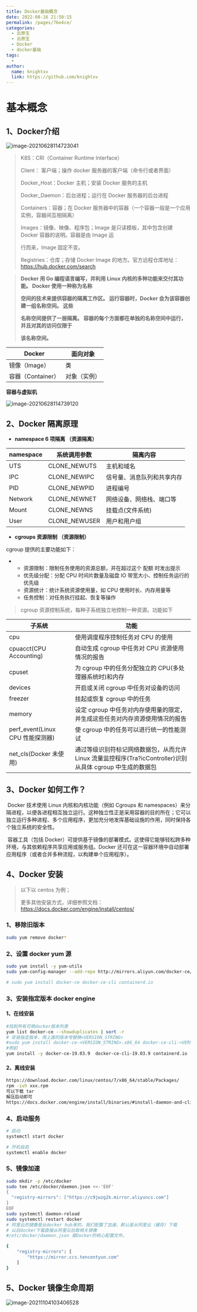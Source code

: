```yaml
---
title: Docker基础概念
date: 2022-08-16 21:50:15
permalink: /pages/76e4ce/
categories:
  - 云原生
  - 云原生
  - Docker
  - docker基础
tags:
  - 
author: 
  name: knightxv
  link: https://github.com/knightxv
---
```

# 基本概念

##  1、Docker介绍
![image-20210628114723041](https://jsd.cdn.zzko.cn/gh/knightxv/image-hosting@master/20230116/202206281708847.5j3lscddnsc0.webp)

> K8S：CRI（Container Runtime Interface）
>
> Client： 客户端；操作 docker 服务器的客户端（命令行或者界面）
>
> Docker_Host：Docker 主机；安装 Docker 服务的主机
>
> Docker_Daemon：后台进程；运行在 Docker 服务器的后台进程
>
> Containers：容器；在 Docker 服务器中的容器（一个容器一般是一个应用实例，容器间互相隔离）
>
> Images：镜像、映像、程序包；Image 是只读模板，其中包含创建 Docker 容器的说明。容器是由 Image 运
>
> 行而来，Image 固定不变。
>
> Registries：仓库；存储 Docker Image 的地方。官方远程仓库地址： https://hub.docker.com/search

> **Docker 用 Go 编程语言编写，并利用 Linux 内核的多种功能来交付其功能。 Docker 使用一种称为名称**
>
> **空间的技术来提供容器的隔离工作区。 运行容器时，Docker 会为该容器创建一组名称空间。 这些**
>
> **名称空间提供了一层隔离。 容器的每个方面都在单独的名称空间中运行，并且对其的访问仅限于**
>
> **该名称空间。**

| **Docker**        | **面向对象** |
| ----------------- | ------------ |
| 镜像（Image）     | 类           |
| 容器（Container） | 对象（实例） |

**容器与虚拟机**

![image-20210628114739120](https://jsd.cdn.zzko.cn/gh/knightxv/image-hosting@master/20230116/202206281713680.kwdoediqw98.webp)

##  2、Docker 隔离原理

-   **namespace 6 项隔离 （资源隔离）**

| **namespace** | **系统调用参数** | **隔离内容**               |
| ------------- | ---------------- | -------------------------- |
| UTS           | CLONE_NEWUTS     | 主机和域名                 |
| IPC           | CLONE_NEWIPC     | 信号量、消息队列和共享内存 |
| PID           | CLONE_NEWPID     | 进程编号                   |
| Network       | CLONE_NEWNET     | 网络设备、网络栈、端口等   |
| Mount         | CLONE_NEWNS      | 挂载点(文件系统)           |
| User          | CLONE_NEWUSER    | 用户和用户组               |

-   **cgroups 资源限制 （资源限制）**

cgroup 提供的主要功能如下：

-   -   资源限制：限制任务使用的资源总额，并在超过这个 配额 时发出提示
    -   优先级分配：分配 CPU 时间片数量及磁盘 IO 带宽大小、控制任务运行的优先级
    -   资源统计：统计系统资源使用量，如 CPU 使用时长、内存用量等
    -   任务控制：对任务执行挂起、恢复等操作

> cgroup 资源控制系统，每种子系统独立地控制一种资源。功能如下

| **子系统**                       | **功能**                                                                                                    |
| -------------------------------- | ----------------------------------------------------------------------------------------------------------- |
| cpu                              | 使用调度程序控制任务对 CPU 的使用                                                                           |
| cpuacct(CPU Accounting)          | 自动生成 cgroup 中任务对 CPU 资源使用情况的报告                                                             |
| cpuset                           | 为 cgroup 中的任务分配独立的 CPU(多处理器系统时)和内存                                                      |
| devices                          | 开启或关闭 cgroup 中任务对设备的访问                                                                        |
| freezer                          | 挂起或恢复 cgroup 中的任务                                                                                  |
| memory                           | 设定 cgroup 中任务对内存使用量的限定，并生成这些任务对内存资源使用情况的报告                                |
| perf_event(Linux CPU 性能探测器) | 使 cgroup 中的任务可以进行统一的性能测试                                                                    |
| net_cls(Docker 未使用)           | 通过等级识别符标记网络数据包，从而允许 Linux 流量监控程序(Tra?icController)识别从具体 cgroup 中生成的数据包 |

##  3、Docker 如何工作？

​ Docker 技术使用 Linux 内核和内核功能（例如 Cgroups 和 namespaces）来分隔进程，以便各进程相互独立运行。这种独立性正是采用容器的目的所在；它可以独立运行多种进程、多个应用程序，更加充分地发挥基础设施的作用，同时保持各个独立系统的安全性。

​ 容器工具（包括 Docker）可提供基于镜像的部署模式。这使得它能够轻松跨多种环境，与其依赖程序共享应用或服务组。Docker 还可在这一容器环境中自动部署应用程序（或者合并多种流程，以构建单个应用程序）。

##  4、Docker 安装

> 以下以 centos 为例；
>
> 更多其他安装方式，详细参照文档： https://docs.docker.com/engine/install/centos/

###  1、移除旧版本

```sh
sudo yum remove docker*
```

###  2、设置 docker yum 源

```sh
sudo yum install -y yum-utils
sudo yum-config-manager --add-repo http://mirrors.aliyun.com/docker-ce/linux/centos/docker-ce.repo
```

```sh
# sudo yum install docker-ce docker-ce-cli containerd.io
```

###  3、安装指定版本 docker engine

####  1、在线安装

```sh
#找到所有可用docker版本列表
yum list docker-ce --showduplicates | sort -r
# 安装指定版本，用上面的版本号替换<VERSION_STRING>
#sudo yum install docker-ce-<VERSION_STRING>.x86_64 docker-ce-cli-<VERSION_STRING>.x86_64 containerd.io
#例如
yum install -y docker-ce-19.03.9  docker-ce-cli-19.03.9 containerd.io
```

####  2、离线安装

```sh
https://download.docker.com/linux/centos/7/x86_64/stable/Packages/
rpm -ivh xxx.rpm
可以下载 tar
解压启动即可
https://docs.docker.com/engine/install/binaries/#install-daemon-and-client-binaries-on-linux
```

###  4、启动服务

```sh
# 启动
systemctl start docker

# 开机自启
systemctl enable docker
```

###  5、镜像加速

```sh
sudo mkdir -p /etc/docker
sudo tee /etc/docker/daemon.json <<-'EOF'
{
  "registry-mirrors": ["https://c9jwzg2k.mirror.aliyuncs.com"]
}
EOF
sudo systemctl daemon-reload
sudo systemctl restart docker
# 阿里云的镜像是从docker hub来的，我们配置了加速，默认是从阿里云（缓存）下载
# 以后docker下载直接从阿里云拉取相关镜像
#/etc/docker/daemon.json 是Docker的核心配置文件。

{
    "registry-mirrors": [
        "https://mirror.ccs.tencentyun.com"
    ]
}
```

##  5、Docker 镜像生命周期

![image-20211104103406528](https://jsd.cdn.zzko.cn/gh/knightxv/image-hosting@master/20230116/202206281713598.5662fc7z6000.webp)
